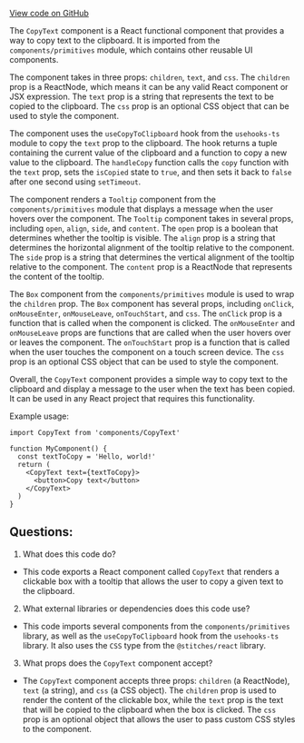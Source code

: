 [View code on GitHub](zoo-labs/zoo/blob/master/app/components/common/CopyText.tsx)

The `CopyText` component is a React functional component that provides a way to copy text to the clipboard. It is imported from the `components/primitives` module, which contains other reusable UI components. 

The component takes in three props: `children`, `text`, and `css`. The `children` prop is a ReactNode, which means it can be any valid React component or JSX expression. The `text` prop is a string that represents the text to be copied to the clipboard. The `css` prop is an optional CSS object that can be used to style the component.

The component uses the `useCopyToClipboard` hook from the `usehooks-ts` module to copy the `text` prop to the clipboard. The hook returns a tuple containing the current value of the clipboard and a function to copy a new value to the clipboard. The `handleCopy` function calls the `copy` function with the `text` prop, sets the `isCopied` state to `true`, and then sets it back to `false` after one second using `setTimeout`.

The component renders a `Tooltip` component from the `components/primitives` module that displays a message when the user hovers over the component. The `Tooltip` component takes in several props, including `open`, `align`, `side`, and `content`. The `open` prop is a boolean that determines whether the tooltip is visible. The `align` prop is a string that determines the horizontal alignment of the tooltip relative to the component. The `side` prop is a string that determines the vertical alignment of the tooltip relative to the component. The `content` prop is a ReactNode that represents the content of the tooltip.

The `Box` component from the `components/primitives` module is used to wrap the `children` prop. The `Box` component has several props, including `onClick`, `onMouseEnter`, `onMouseLeave`, `onTouchStart`, and `css`. The `onClick` prop is a function that is called when the component is clicked. The `onMouseEnter` and `onMouseLeave` props are functions that are called when the user hovers over or leaves the component. The `onTouchStart` prop is a function that is called when the user touches the component on a touch screen device. The `css` prop is an optional CSS object that can be used to style the component.

Overall, the `CopyText` component provides a simple way to copy text to the clipboard and display a message to the user when the text has been copied. It can be used in any React project that requires this functionality. 

Example usage:

```
import CopyText from 'components/CopyText'

function MyComponent() {
  const textToCopy = 'Hello, world!'
  return (
    <CopyText text={textToCopy}>
      <button>Copy text</button>
    </CopyText>
  )
}
```
## Questions: 
 1. What does this code do?
- This code exports a React component called `CopyText` that renders a clickable box with a tooltip that allows the user to copy a given text to the clipboard.

2. What external libraries or dependencies does this code use?
- This code imports several components from the `components/primitives` library, as well as the `useCopyToClipboard` hook from the `usehooks-ts` library. It also uses the `CSS` type from the `@stitches/react` library.

3. What props does the `CopyText` component accept?
- The `CopyText` component accepts three props: `children` (a ReactNode), `text` (a string), and `css` (a CSS object). The `children` prop is used to render the content of the clickable box, while the `text` prop is the text that will be copied to the clipboard when the box is clicked. The `css` prop is an optional object that allows the user to pass custom CSS styles to the component.